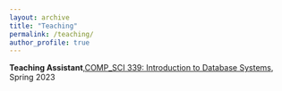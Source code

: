 ```yaml
---
layout: archive
title: "Teaching"
permalink: /teaching/
author_profile: true
---
```


**Teaching Assistant**,[COMP_SCI 339: Introduction to Database Systems](https://www.mccormick.northwestern.edu/computer-science/academics/courses/descriptions/339.html), Spring 2023